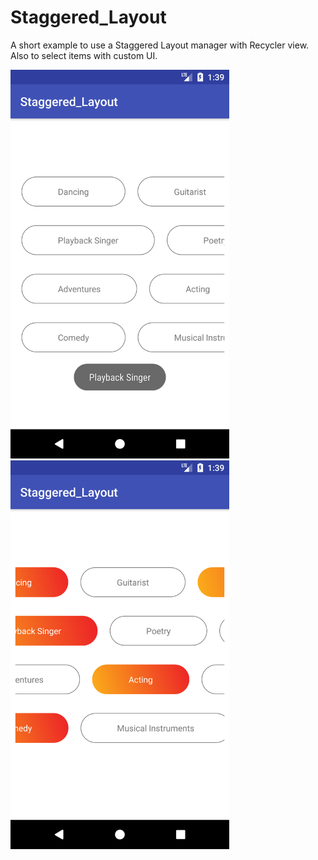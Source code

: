 # Staggered_Layout

A short example to use a Staggered Layout manager with Recycler view. Also to select items with custom UI. 

<img src="Screenshot_1511251767.png" width="350"/> &nbsp; &nbsp; <img src="Screenshot_1511251781.png" width="350"/>
